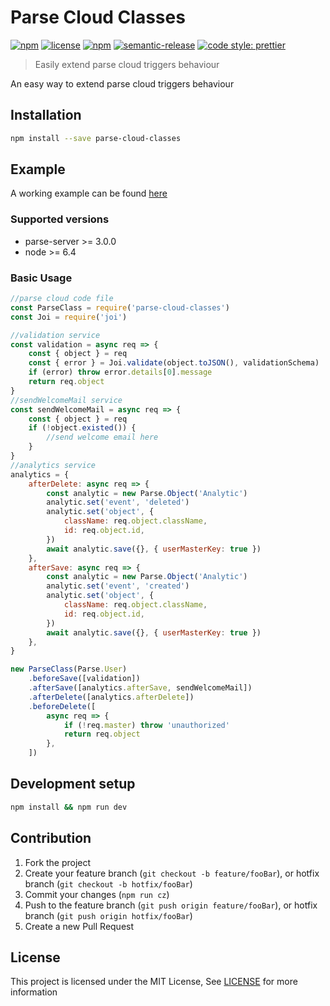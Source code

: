 # Parse Cloud Classes

[![npm](https://img.shields.io/npm/v/parse-cloud-classes.svg)](https://www.npmjs.com/package/parse-cloud-classes)
[![license](https://img.shields.io/github/license/theashraf/parse-cloud-classes.svg)](https://github.com/theashraf/parse-cloud-classes/blob/master/LICENSE)
[![npm](https://img.shields.io/npm/dw/parse-cloud-classes.svg)](https://www.npmjs.com/package/parse-cloud-classes)
[![semantic-release](https://img.shields.io/badge/%20%20%F0%9F%93%A6%F0%9F%9A%80-semantic--release-e10079.svg?style=flat-square)](https://github.com/semantic-release/semantic-release)
[![code style: prettier](https://img.shields.io/badge/code_style-prettier-ff69b4.svg)](#badge)

> Easily extend parse cloud triggers behaviour

An easy way to extend parse cloud triggers behaviour

## Installation

```sh
npm install --save parse-cloud-classes
```

## Example

A working example can be found [here](example)

### Supported versions

- parse-server >= 3.0.0
- node >= 6.4

### Basic Usage

```js
//parse cloud code file
const ParseClass = require('parse-cloud-classes')
const Joi = require('joi')

//validation service
const validation = async req => {
	const { object } = req
	const { error } = Joi.validate(object.toJSON(), validationSchema)
	if (error) throw error.details[0].message
	return req.object
}
//sendWelcomeMail service
const sendWelcomeMail = async req => {
	const { object } = req
	if (!object.existed()) {
		//send welcome email here
	}
}
//analytics service
analytics = {
	afterDelete: async req => {
		const analytic = new Parse.Object('Analytic')
		analytic.set('event', 'deleted')
		analytic.set('object', {
			className: req.object.className,
			id: req.object.id,
		})
		await analytic.save({}, { userMasterKey: true })
	},
	afterSave: async req => {
		const analytic = new Parse.Object('Analytic')
		analytic.set('event', 'created')
		analytic.set('object', {
			className: req.object.className,
			id: req.object.id,
		})
		await analytic.save({}, { userMasterKey: true })
	},
}

new ParseClass(Parse.User)
	.beforeSave([validation])
	.afterSave([analytics.afterSave, sendWelcomeMail])
	.afterDelete([analytics.afterDelete])
	.beforeDelete([
		async req => {
			if (!req.master) throw 'unauthorized'
			return req.object
		},
	])
```

## Development setup

```sh
npm install && npm run dev
```

## Contribution

1. Fork the project
2. Create your feature branch (`git checkout -b feature/fooBar`), or hotfix branch (`git checkout -b hotfix/fooBar`)
3. Commit your changes (`npm run cz`)
4. Push to the feature branch (`git push origin feature/fooBar`), or hotfix branch (`git push origin hotfix/fooBar`)
5. Create a new Pull Request

## License

This project is licensed under the MIT License, See [LICENSE](LICENSE) for more information
